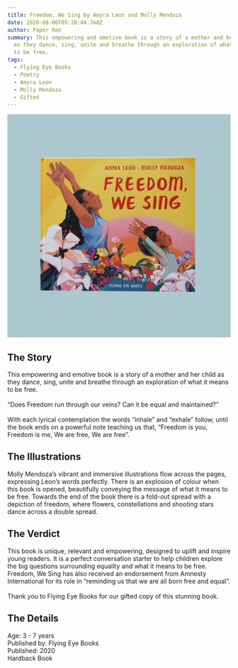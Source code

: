 ```yaml
---
title: Freedom, We Sing by Amyra Leon and Molly Mendoza
date: 2020-08-06T05:20:04.768Z
author: Paper Ren
summary: This empowering and emotive book is a story of a mother and her child
  as they dance, sing, unite and breathe through an exploration of what it means
  to be free.
tags:
  - Flying Eye Books
  - Poetry
  - Amyra Leon
  - Molly Mendoza
  - Gifted
---
```

![Freedom, We Sing front cover](/static/img/dscf8272.jpg "Freedom, We Sing by Amyra Leon and Molly Mendoza")

## The Story

This empowering and emotive book is a story of a mother and her child as they dance, sing, unite and breathe through an exploration of what it means to be free.\
\
“Does Freedom run through our veins? Can it be equal and maintained?”\
\
With each lyrical contemplation the words “inhale” and “exhale” follow, until the book ends on a powerful note teaching us that, “Freedom is you, Freedom is me, We are free, We are free”.

## The Illustrations

 Molly Mendoza’s vibrant and immersive illustrations flow across the pages, expressing Leon’s words perfectly. There is an explosion of colour when this book is opened, beautifully conveying the message of what it means to be free. Towards the end of the book there is a fold-out spread with a depiction of freedom, where flowers, constellations and shooting stars dance across a double spread.

## The Verdict

This book is unique, relevant and empowering, designed to uplift and inspire young readers. It is a perfect conversation starter to help children explore the big questions surrounding equality and what it means to be free. Freedom, We Sing has also received an endorsement from Amnesty International for its role in “reminding us that we are all born free and equal”.\
\
Thank you to Flying Eye Books for our gifted copy of this stunning book.

## The Details

Age: 3 - 7 years\
Published by: Flying Eye Books\
Published: 2020\
Hardback Book